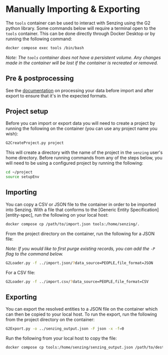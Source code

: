 # Manually Importing & Exporting

The `tools` container can be used to interact with Senzing using the G2 python
library. Some commands below will require a terminal open to the `tools`
container. This can be done directly through Docker Desktop or by running the
following command:

```bash
docker compose exec tools /bin/bash
```

*Note: The `tools` container does not have a persistent volume. Any changes made
in the container will be lost if the container is recreated or removed.*

## Pre & postprocessing

See the [documentation][processing] on processing your data before import and
after export to ensure that it's in the expected formats.

## Project setup

Before you can import or export data you will need to create a project by
running the following on the container (you can use any project name you wish):

```bash
G2CreateProject.py project
```

This will create a directory with the name of the project in the `senzing`
user's home directory. Before running commands from any of the steps below,
you will need to be using a configured project by running the following:

```bash
cd ~/project
source setupEnv
```

## Importing

You can copy a CSV or JSON file to the container in order to be imported into
Senzing. With a file that conforms to the
[Generic Entity Specification][entity-spec], run the following on your local
host:

```bash
docker compose cp /path/to/import.json tools:/home/senzing/.
```

From the project directory on the container, run the following for a JSON file:

*Note: If you would like to first purge existing records, you can add the `-P`
flag to the command below.*

```bash
G2Loader.py -f ../import.json/?data_source=PEOPLE,file_format=JSON
```

For a CSV file:

```bash
G2Loader.py -f ../import.csv/?data_source=PEOPLE,file_format=CSV
```

## Exporting

You can export the resolved entities to a JSON file on the container which can
then be copied to your local host. To run the export, run the following from the
project directory on the container:

```bash
G2Export.py -o ../senzing_output.json -F json -x -f=0
```

Run the following from your local host to copy the file:

```bash
docker compose cp tools:/home/senzing/senzing_output.json /path/to/destination/. 
```

[processing]: processing.md
